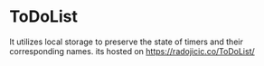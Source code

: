 # ToDoList
It utilizes local storage to preserve the state of timers and their corresponding names.
its hosted on https://radojicic.co/ToDoList/

